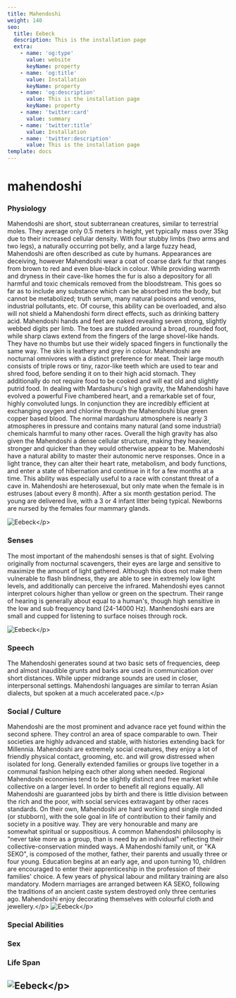 ```yaml
---
title: Mahendoshi
weight: 140
seo:
  title: Eebeck
  description: This is the installation page
  extra:
    - name: 'og:type'
      value: website
      keyName: property
    - name: 'og:title'
      value: Installation
      keyName: property
    - name: 'og:description'
      value: This is the installation page
      keyName: property
    - name: 'twitter:card'
      value: summary
    - name: 'twitter:title'
      value: Installation
    - name: 'twitter:description'
      value: This is the installation page
template: docs
---
```


# mahendoshi

### Physiology

Mahendoshi are short, stout subterranean creatures, similar to terrestrial moles. They average only 0.5 meters in height, yet typically mass over 35kg due to their increased cellular density. With four stubby limbs \(two arms and two legs\), a naturally occurring pot belly, and a large fuzzy head, Mahendoshi are often described as cute by humans. Appearances are deceiving, however Mahendoshi wear a coat of coarse dark fur that ranges from brown to red and even blue-black in colour. While providing warmth and dryness in their cave-like homes the fur is also a depository for all harmful and toxic chemicals removed from the bloodstream. This goes so far as to include any substance which can be absorbed into the body, but cannot be metabolized; truth serum, many natural poisons and venoms, industrial pollutants, etc. Of course, this ability can be overloaded, and also will not shield a Mahendoshi form direct effects, such as drinking battery acid. Mahendoshi hands and feet are naked revealing seven strong, slightly webbed digits per limb. The toes are studded around a broad, rounded foot, while sharp claws extend from the fingers of the large shovel-like hands. They have no thumbs but use their widely spaced fingers in functionally the same way. The skin is leathery and grey in colour. Mahendoshi are nocturnal omnivores with a distinct preference for meat. Their large mouth consists of triple rows or tiny, razor-like teeth which are used to tear and shred food, before sending it on to their high acid stomach. They additionally do not require food to be cooked and will eat old and slightly putrid food. In dealing with Mardashuru's high gravity, the Mahendoshi have evolved a powerful Five chambered heart, and a remarkable set of four, highly convoluted lungs. In conjunction they are incredibly efficient at exchanging oxygen and chlorine through the Mahendoshi blue green copper based blood. The normal mardashuru atmosphere is nearly 3 atmospheres in pressure and contains many natural \(and some industrial\) chemicals harmful to many other races. Overall the high gravity has also given the Mahendoshi a dense cellular structure, making they heavier, stronger and quicker than they would otherwise appear to be. Mahendoshi have a natural ability to master their autonomic nerve responses. Once in a light trance, they can alter their heart rate, metabolism, and body functions, and enter a state of hibernation and continue in it for a few months at a time. This ability was especially useful to a race with constant threat of a cave in. Mahendoshi are heterosexual, but only mate when the female is in estruses \(about every 8 month\). After a six month gestation period. The young are delivered live, with a 3 or 4 infant litter being typical. Newborns are nursed by the females four mammary glands.

![Eebeck](https://github.com/donnay/interesting-octopus/tree/9cfbd1403693cdcd0669bf5c24326f97bc82bc59/images/Mahendoshi_grey.jpg)&lt;/p&gt;

### Senses

The most important of the mahendoshi senses is that of sight. Evolving originally from nocturnal scavengers, their eyes are large and sensitive to maximize the amount of light gathered. Although this does not make them vulnerable to flash blindness, they are able to see in extremely low light levels, and additionally can perceive the infrared. Mahendoshi eyes cannot interpret colours higher than yellow or green on the spectrum. Their range of hearing is generally about equal to a human's, though high sensitive in the low and sub frequency band \(24-14000 Hz\). Manhendoshi ears are small and cupped for listening to surface noises through rock.

![Eebeck](https://github.com/donnay/interesting-octopus/tree/9cfbd1403693cdcd0669bf5c24326f97bc82bc59/images/Mahendoshi_heart.jpg)&lt;/p&gt;

### Speech

The Mahendoshi generates sound at two basic sets of frequencies, deep and almost inaudible grunts and barks are used in communication over short distances. While upper midrange sounds are used in closer, interpersonal settings. Mahendoshi languages are similar to terran Asian dialects, but spoken at a much accelerated pace.&lt;/p&gt;

### Social / Culture

Mahendoshi are the most prominent and advance race yet found within the second sphere. They control an area of space comparable to own. Their societies are highly advanced and stable, with histories extending back for Millennia. Mahendoshi are extremely social creatures, they enjoy a lot of friendly physical contact, grooming, etc. and will grow distressed when isolated for long. Generally extended families or groups live together in a communal fashion helping each other along when needed. Regional Mahendoshi economies tend to be slightly distinct and free market while collective on a larger level. In order to benefit all regions equally. All Mahendoshi are guaranteed jobs by birth and there is little division between the rich and the poor, with social services extravagant by other races standards. On their own, Mahendoshi are hard working and single minded \(or stubborn\), with the sole goal in life of contribution to their family and society in a positive way. They are very honourable and many are somewhat spiritual or suppositious. A common Mahendoshi philosophy is "never take more as a group, than is need by an individual" reflecting their collective-conservation minded ways. A Mahendoshi family unit, or "KA SEKO", is composed of the mother, father, their parents and usually three or four young. Education begins at an early age, and upon turning 10, children are encouraged to enter their apprenticeship in the profession of their families' choice. A few years of physical labour and military training are also mandatory. Modern marriages are arranged between KA SEKO, following the traditions of an ancient caste system destroyed only three centuries ago. Mahendoshi enjoy decorating themselves with colourful cloth and jewellery.&lt;/p&gt; ![Eebeck](https://github.com/donnay/interesting-octopus/tree/9cfbd1403693cdcd0669bf5c24326f97bc82bc59/images/MahendoshiAnatomical.jpg)&lt;/p&gt;

### Special Abilities

### Sex

### Life Span

## ![Eebeck](https://github.com/donnay/interesting-octopus/tree/9cfbd1403693cdcd0669bf5c24326f97bc82bc59/images/Mahendoshi_bw.jpg)&lt;/p&gt;

